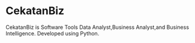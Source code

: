 # CekatanBiz
CekatanBiz is Software Tools Data Analyst,Business Analyst,and Business Intelligence. Developed using Python.
